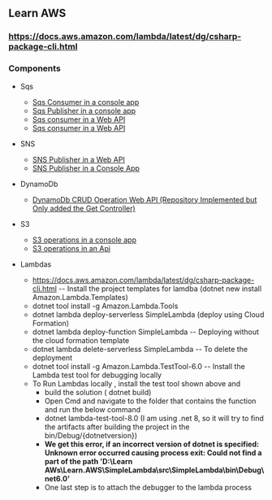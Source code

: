 ## Learn AWS

### https://docs.aws.amazon.com/lambda/latest/dg/csharp-package-cli.html

### Components
- Sqs
  - <a href="./Sqs/SQS.ConsoleApp.Consumer">Sqs Consumer in a console app</a>
  - <a href="./Sqs/SQS.ConsoleApp.Publisher">Sqs Publisher in a console app</a>
  - <a href="./Sqs/Sqs.Api.Consumer">Sqs consumer in a Web API</a>
  - <a href="./Sqs/SqsOperations.Api">Sqs consumer in a Web API</a>

- SNS
  - <a href="./SNS/SnsPublisher.Api">SNS Publisher in a Web API</a>
  - <a href="./SNS/SNS.Publisher/Program.cs">SNS Publisher in a Console App</a>

- DynamoDb
  - <a href="./DynamoDb/LearnAws.DynamoDb.Web/Program.cs">DynamoDb CRUD Operation Web API (Repository Implemented but Only added the Get Controller)</a>

- S3
  - <a href="./S3/S3.ConsoleApp">S3 operations in a console app</a> 
  - <a href="./S3/LearnS3.Api">S3 operations in an Api</a>

- Lambdas
  - https://docs.aws.amazon.com/lambda/latest/dg/csharp-package-cli.html -- Install the project templates for lamdba (dotnet new install 
   Amazon.Lambda.Templates)
  - dotnet tool install -g Amazon.Lambda.Tools 
  - dotnet lambda deploy-serverless SimpleLambda (deploy using Cloud Formation)
  - dotnet lambda deploy-function SimpleLambda -- Deploying without the cloud formation template
  - dotnet lambda delete-serverless SimpleLambda -- To delete the deployment
  - dotnet tool install -g Amazon.Lambda.TestTool-6.0 -- Install the Lambda test tool for debugging locally
  - To Run Lambdas locally , install the test tool shown above and 
     - build the solution ( dotnet build)
     - Open Cmd and navigate to the folder that contains the function and run the below command
     - dotnet lambda-test-tool-8.0 (I am using .net 8, so it will try to find the artifacts after building the project in the bin/Debug/{dotnetversion})
     - **We get this error, if an incorrect version of dotnet is specified: Unknown error occurred causing process exit: Could not find a part of the path 'D:\Learn AWs\Learn.AWS\SimpleLambda\src\SimpleLambda\bin\Debug\net6.0'**
     - One last step is to attach the debugger to the lambda process 
    
